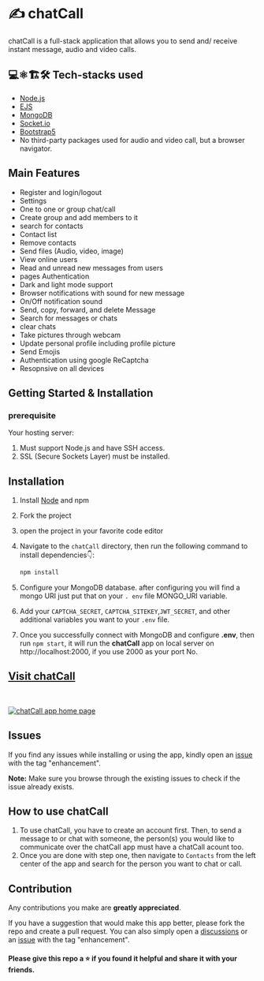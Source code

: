 # ✍️ chatCall

chatCall is a full-stack application that allows you to send and/ receive instant
message, audio and video calls.

## 💻⚛️🏗️🛠️ Tech-stacks used

- [Node.js](https://nodejs.org/en)
- [EJS](https://ejs.co/)
- [MongoDB](https://www.mongodb.com/)
- [Socket.io](https://socket.io/)
- [Bootstrap5](https://getbootstrap.com/)
- No third-party packages used for audio and video call, but a browser navigator.

## Main Features

- Register and login/logout
- Settings
- One to one or group chat/call
- Create group and add members to it
- search for contacts
- Contact list
- Remove contacts
- Send files (Audio, video, image)
- View online users
- Read and unread new messages from users
- pages Authentication
- Dark and light mode support
- Browser notifications with sound for new message
- On/Off notification sound
- Send, copy, forward, and delete Message
- Search for messages or chats
- clear chats
- Take pictures through webcam
- Update personal profile including profile picture
- Send Emojis
- Authentication using google ReCaptcha
- Resopnsive on all devices

## Getting Started & Installation

### prerequisite

Your hosting server:

1. Must support Node.js and have SSH access.
2. SSL (Secure Sockets Layer) must be installed.

## Installation

1. Install [Node](https://nodejs.org/en/) and npm
2. Fork the project
3. open the project in your favorite code editor
4. Navigate to the `chatCall` directory, then run the following command to install dependencies👇:

   ```bash
   npm install
   ```

5. Configure your MongoDB database. after configuring you will find a mongo URI just put that on your `. env` file MONGO_URI variable.
6. Add your `CAPTCHA_SECRET`, `CAPTCHA_SITEKEY`,`JWT_SECRET`, and other additional variables you want to your `.env` file.
7. Once you successfully connect with MongoDB and configure **.env**, then run `npm start`, it will run the **chatCall** app on local server on http://localhost:2000, if you use 2000 as your port No.

## [Visit chatCall](https://chatcall.onrender.com/)

<br>

<a href="https://full-stack-chatCall.vercel.app/" target="_blank"><img src="https://i.imgur.com/dHk35tJ.png" alt="chatCall app home page"> </a>

## Issues

If you find any issues while installing or using the app, kindly open an [issue](https://github.com/Aklilu-Mandefro/chatCall/issues) with the tag "enhancement".

**Note:** Make sure you browse through the existing issues to check if the issue already exists.<br>

## How to use chatCall

1. To use chatCall, you have to create an account first. Then, to send a message to or chat with someone, the person(s) you would like to communicate over the chatCall app must have a chatCall acount too.
2. Once you are done with step one, then navigate to `Contacts` from the left center of the app and search for the person you want to chat or call.

## Contribution

Any contributions you make are **greatly appreciated**.

If you have a suggestion that would make this app better, please fork the repo and
create a pull request. You can also simply open a [discussions](https://github.com/Aklilu-Mandefro/chatCall/discussions/) or an [issue](https://github.com/Aklilu-Mandefro/chatCall/issues) with the tag "enhancement".

#### Please give this repo a ⭐ if you found it helpful and share it with your friends.
